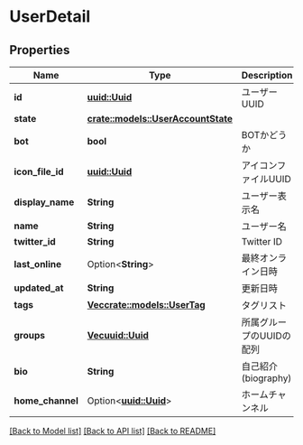 # UserDetail

## Properties

Name | Type | Description | Notes
------------ | ------------- | ------------- | -------------
**id** | [**uuid::Uuid**](uuid::Uuid.md) | ユーザーUUID | 
**state** | [**crate::models::UserAccountState**](UserAccountState.md) |  | 
**bot** | **bool** | BOTかどうか | 
**icon_file_id** | [**uuid::Uuid**](uuid::Uuid.md) | アイコンファイルUUID | 
**display_name** | **String** | ユーザー表示名 | 
**name** | **String** | ユーザー名 | 
**twitter_id** | **String** | Twitter ID | 
**last_online** | Option<**String**> | 最終オンライン日時 | 
**updated_at** | **String** | 更新日時 | 
**tags** | [**Vec<crate::models::UserTag>**](UserTag.md) | タグリスト | 
**groups** | [**Vec<uuid::Uuid>**](uuid::Uuid.md) | 所属グループのUUIDの配列 | 
**bio** | **String** | 自己紹介(biography) | 
**home_channel** | Option<[**uuid::Uuid**](uuid::Uuid.md)> | ホームチャンネル | 

[[Back to Model list]](../README.md#documentation-for-models) [[Back to API list]](../README.md#documentation-for-api-endpoints) [[Back to README]](../README.md)


